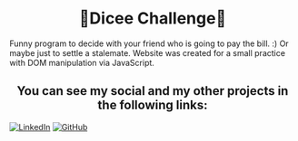 <h1 align = 'center'>🎲Dicee Challenge🎲</h1>

Funny program to decide with your friend who is going to pay the bill. :) Or maybe just to settle a stalemate.
Website was created for a small practice with DOM manipulation via JavaScript.

<h2 align = 'center'>You can see my social and my other projects in the following links:</h2>

[![LinkedIn](https://img.shields.io/badge/linkedin-%230077B5.svg?style=for-the-badge&logo=linkedin&logoColor=white)](https://linkedin.com/in/maksymdosiuk)
[![GitHub](https://img.shields.io/badge/github-%23121011.svg?style=for-the-badge&logo=github&logoColor=white)](https://github.com/781calmstate?tab=repositories)

